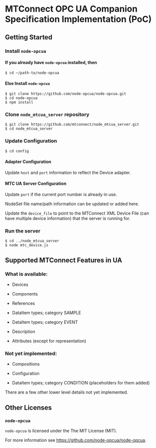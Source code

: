 # MTConnect OPC UA Companion Specification Implementation (PoC)

## Getting Started

### Install `node-opcua`

#### If you already have `node-opcua` installed, then

	$ cd ~/path-to/node-opcua
	
#### Else Install `node-opcua`

	$ git clone https://github.com/node-opcua/node-opcua.git
	$ cd node-opcua
	$ npm install

### Clone `node_mtcua_server` repository 

	$ git clone https://github.com/mtconnect/node_mtcua_server.git
	$ cd node_mtcua_server
	
### Update Configuration

	$ cd config
	
#### Adapter Configuration

Update `host` and `port` information to reflect the Device adapter.

#### MTC UA Server Configuration

Update `port` if the current port number is already in use.

NodeSet file name/path information can be updated or added here.

Update the `device_file` to point to the MTConnect XML Device File (can have multiple device information) that the server is running for.

### Run the server

	$ cd ../node_mtcua_server
	$ node mtc_device.js

## Supported MTConnect Features in UA

### What is available:

* Devices

* Components

* References

* DataItem types; category SAMPLE

* DataItem types; category EVENT

* Description

* Attributes (except for representation)


### Not yet implemented:

* Compositions

* Configuration

* DataItem types; category CONDITION (placeholders for them added)

There are a few other lower level details not yet implemented.

## Other Licenses

### `node-opcua`

`node-opcua` is licensed under the The MIT License (MIT). 

For more information see https://github.com/node-opcua/node-opcua.
